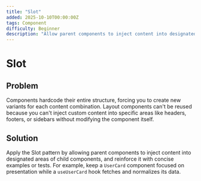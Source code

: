 ```yaml
---
title: "Slot"
added: 2025-10-10T00:00:00Z
tags: Component
difficulty: Beginner
description: "Allow parent components to inject content into designated areas of child components."
---
```

# Slot

## Problem

Components hardcode their entire structure, forcing you to create new variants for each content combination. Layout components can't be reused because you can't inject custom content into specific areas like headers, footers, or sidebars without modifying the component itself.

## Solution

Apply the Slot pattern by allowing parent components to inject content into designated areas of child components, and reinforce it with concise examples or tests. For example, keep a `UserCard` component focused on presentation while a `useUserCard` hook fetches and normalizes its data.
